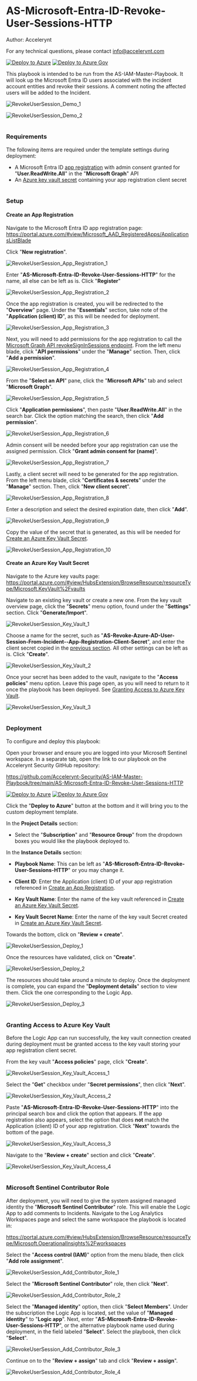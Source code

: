 # AS-Microsoft-Entra-ID-Revoke-User-Sessions-HTTP

Author: Accelerynt

For any technical questions, please contact info@accelerynt.com  

[![Deploy to Azure](https://aka.ms/deploytoazurebutton)](https://portal.azure.com/#create/Microsoft.Template/uri/https%3A%2F%2Fraw.githubusercontent.com%2FAzure%2FAzure-Sentinel%2Fmaster%2FPlaybooks%2FAS-IAM-Master-Playbook%2FAS-Microsoft-Entra-ID-Revoke-User-Sessions-HTTP%2Fazuredeploy.json)
[![Deploy to Azure Gov](https://aka.ms/deploytoazuregovbutton)](https://portal.azure.us/#create/Microsoft.Template/uri/https%3A%2F%2Fraw.githubusercontent.com%2FAzure%2FAzure-Sentinel%2Fmaster%2FPlaybooks%2FAS-IAM-Master-Playbook%2FAS-Microsoft-Entra-ID-Revoke-User-Sessions-HTTP%2Fazuredeploy.json)       

This playbook is intended to be run from the AS-IAM-Master-Playbook. It will look up the Microsoft Entra ID users associated with the incident account entities and revoke their sessions. A comment noting the affected users will be added to the Incident.
                                                                                                                                     
![RevokeUserSession_Demo_1](Images/RevokeUserSession_Demo_1.png)

![RevokeUserSession_Demo_2](Images/RevokeUserSession_Demo_2.png)


#
### Requirements
                                                                                                                                     
The following items are required under the template settings during deployment: 

* A Microsoft Entra ID [app registration](https://github.com/Azure/Azure-Sentinel/tree/master/Playbooks/AS-IAM-Master-Playbook/AS-Microsoft-Entra-ID-Revoke-User-Sessions-HTTP#create-an-app-registration) with admin consent granted for "**User.ReadWrite.All**" in the "**Microsoft Graph**" API
* An [Azure key vault secret](https://github.com/Azure/Azure-Sentinel/tree/master/Playbooks/AS-IAM-Master-Playbook/AS-Microsoft-Entra-ID-Revoke-User-Sessions-HTTP#create-an-azure-key-vault-secret) containing your app registration client secret


# 
### Setup

#### Create an App Registration

Navigate to the Microsoft Entra ID app registration page: https://portal.azure.com/#view/Microsoft_AAD_RegisteredApps/ApplicationsListBlade

Click "**New registration**".

![RevokeUserSession_App_Registration_1](Images/RevokeUserSession_App_Registration_1.png)

Enter "**AS-Microsoft-Entra-ID-Revoke-User-Sessions-HTTP**" for the name, all else can be left as is. Click "**Register**"

![RevokeUserSession_App_Registration_2](Images/RevokeUserSession_App_Registration_2.png)

Once the app registration is created, you will be redirected to the "**Overview**" page. Under the "**Essentials**" section, take note of the "**Application (client) ID**", as this will be needed for deployment.

![RevokeUserSession_App_Registration_3](Images/RevokeUserSession_App_Registration_3.png)

Next, you will need to add permissions for the app registration to call the [Microsoft Graph API revokeSignInSessions endpoint](https://learn.microsoft.com/en-us/graph/api/user-revokesigninsessions?view=graph-rest-1.0&tabs=http). From the left menu blade, click "**API permissions**" under the "**Manage**" section. Then, click "**Add a permission**".

![RevokeUserSession_App_Registration_4](Images/RevokeUserSession_App_Registration_4.png)

From the "**Select an API**" pane, click the "**Microsoft APIs**" tab and select "**Microsoft Graph**".

![RevokeUserSession_App_Registration_5](Images/RevokeUserSession_App_Registration_5.png)

Click "**Application permissions**", then paste "**User.ReadWrite.All**" in the search bar. Click the option matching the search, then click "**Add permission**".

![RevokeUserSession_App_Registration_6](Images/RevokeUserSession_App_Registration_6.png)

Admin consent will be needed before your app registration can use the assigned permission. Click "**Grant admin consent for (name)**".

![RevokeUserSession_App_Registration_7](Images/RevokeUserSession_App_Registration_7.png)

Lastly, a client secret will need to be generated for the app registration. From the left menu blade, click "**Certificates & secrets**" under the "**Manage**" section. Then, click "**New client secret**".

![RevokeUserSession_App_Registration_8](Images/RevokeUserSession_App_Registration_8.png)

Enter a description and select the desired expiration date, then click "**Add**".

![RevokeUserSession_App_Registration_9](Images/RevokeUserSession_App_Registration_9.png)

Copy the value of the secret that is generated, as this will be needed for [Create an Azure Key Vault Secret](https://github.com/Azure/Azure-Sentinel/tree/master/Playbooks/AS-IAM-Master-Playbook/AS-Microsoft-Entra-ID-Revoke-User-Sessions-HTTP#create-an-azure-key-vault-secret).

![RevokeUserSession_App_Registration_10](Images/RevokeUserSession_App_Registration_10.png)


#### Create an Azure Key Vault Secret

Navigate to the Azure key vaults page: https://portal.azure.com/#view/HubsExtension/BrowseResource/resourceType/Microsoft.KeyVault%2Fvaults

Navigate to an existing key vault or create a new one. From the key vault overview page, click the "**Secrets**" menu option, found under the "**Settings**" section. Click "**Generate/Import**".

![RevokeUserSession_Key_Vault_1](Images/RevokeUserSession_Key_Vault_1.png)

Choose a name for the secret, such as "**AS-Revoke-Azure-AD-User-Session-From-Incident--App-Registration-Client-Secret**", and enter the client secret copied in the [previous section](https://github.com/Azure/Azure-Sentinel/tree/master/Playbooks/AS-IAM-Master-Playbook/AS-Microsoft-Entra-ID-Revoke-User-Sessions-HTTP#create-an-app-registration). All other settings can be left as is. Click "**Create**". 

![RevokeUserSession_Key_Vault_2](Images/RevokeUserSession_Key_Vault_2.png)

Once your secret has been added to the vault, navigate to the "**Access policies**" menu option. Leave this page open, as you will need to return to it once the playbook has been deployed. See [Granting Access to Azure Key Vault](https://github.com/Azure/Azure-Sentinel/tree/master/Playbooks/AS-IAM-Master-Playbook/AS-Microsoft-Entra-ID-Revoke-User-Sessions-HTTP#granting-access-to-azure-key-vault).

![RevokeUserSession_Key_Vault_3](Images/RevokeUserSession_Key_Vault_3.png)


#
### Deployment

To configure and deploy this playbook:
 
Open your browser and ensure you are logged into your Microsoft Sentinel workspace. In a separate tab, open the link to our playbook on the Accelerynt Security GitHub repository:

https://github.com/Accelerynt-Security/AS-IAM-Master-Playbook/tree/main/AS-Microsoft-Entra-ID-Revoke-User-Sessions-HTTP

[![Deploy to Azure](https://aka.ms/deploytoazurebutton)](https://portal.azure.com/#create/Microsoft.Template/uri/https%3A%2F%2Fraw.githubusercontent.com%2FAzure%2FAzure-Sentinel%2Fmaster%2FPlaybooks%2FAS-IAM-Master-Playbook%2FAS-Microsoft-Entra-ID-Revoke-User-Sessions-HTTP%2Fazuredeploy.json)
[![Deploy to Azure Gov](https://aka.ms/deploytoazuregovbutton)](https://portal.azure.us/#create/Microsoft.Template/uri/https%3A%2F%2Fraw.githubusercontent.com%2FAzure%2FAzure-Sentinel%2Fmaster%2FPlaybooks%2FAS-IAM-Master-Playbook%2FAS-Microsoft-Entra-ID-Revoke-User-Sessions-HTTP%2Fazuredeploy.json)                                             

Click the "**Deploy to Azure**" button at the bottom and it will bring you to the custom deployment template.

In the **Project Details** section:

* Select the "**Subscription**" and "**Resource Group**" from the dropdown boxes you would like the playbook deployed to.  

In the **Instance Details** section:

* **Playbook Name**: This can be left as "**AS-Microsoft-Entra-ID-Revoke-User-Sessions-HTTP**" or you may change it.

* **Client ID**: Enter the Application (client) ID of your app registration referenced in [Create an App Registration](https://github.com/Azure/Azure-Sentinel/tree/master/Playbooks/AS-IAM-Master-Playbook/AS-Microsoft-Entra-ID-Revoke-User-Sessions-HTTP#create-an-app-registration).

* **Key Vault Name**: Enter the name of the key vault referenced in [Create an Azure Key Vault Secret](https://github.com/Azure/Azure-Sentinel/tree/master/Playbooks/AS-IAM-Master-Playbook/AS-Microsoft-Entra-ID-Revoke-User-Sessions-HTTP#create-an-azure-key-vault-secret).

* **Key Vault Secret Name**: Enter the name of the key vault Secret created in [Create an Azure Key Vault Secret](https://github.com/Azure/Azure-Sentinel/tree/master/Playbooks/AS-IAM-Master-Playbook/AS-Microsoft-Entra-ID-Revoke-User-Sessions-HTTP#create-an-azure-key-vault-secret).

Towards the bottom, click on "**Review + create**". 

![RevokeUserSession_Deploy_1](Images/RevokeUserSession_Deploy_1.png)

Once the resources have validated, click on "**Create**".

![RevokeUserSession_Deploy_2](Images/RevokeUserSession_Deploy_2.png)

The resources should take around a minute to deploy. Once the deployment is complete, you can expand the "**Deployment details**" section to view them.
Click the one corresponding to the Logic App.

![RevokeUserSession_Deploy_3](Images/RevokeUserSession_Deploy_3.png)


#
### Granting Access to Azure Key Vault

Before the Logic App can run successfully, the key vault connection created during deployment must be granted access to the key vault storing your app registration client secret.

From the key vault "**Access policies**" page, click "**Create**".

![RevokeUserSession_Key_Vault_Access_1](Images/RevokeUserSession_Key_Vault_Access_1.png)

Select the "**Get**" checkbox under "**Secret permissions**", then click "**Next**".

![RevokeUserSession_Key_Vault_Access_2](Images/RevokeUserSession_Key_Vault_Access_2.png)

Paste "**AS-Microsoft-Entra-ID-Revoke-User-Sessions-HTTP**" into the principal search box and click the option that appears. If the app registration also appears, select the option that does **not** match the Application (client) ID of your app registration. Click "**Next**" towards the bottom of the page.

![RevokeUserSession_Key_Vault_Access_3](Images/RevokeUserSession_Key_Vault_Access_3.png)

Navigate to the "**Review + create**" section and click "**Create**".

![RevokeUserSession_Key_Vault_Access_4](Images/RevokeUserSession_Key_Vault_Access_4.png)


#
### Microsoft Sentinel Contributor Role

After deployment, you will need to give the system assigned managed identity the "**Microsoft Sentinel Contributor**" role. This will enable the Logic App to add comments to Incidents. Navigate to the Log Analytics Workspaces page and select the same workspace the playbook is located in:

https://portal.azure.com/#view/HubsExtension/BrowseResource/resourceType/Microsoft.OperationalInsights%2Fworkspaces

Select the "**Access control (IAM)**" option from the menu blade, then click "**Add role assignment**".

![RevokeUserSession_Add_Contributor_Role_1](Images/RevokeUserSession_Add_Contributor_Role_1.png)

Select the "**Microsoft Sentinel Contributor**" role, then click "**Next**".

![RevokeUserSession_Add_Contributor_Role_2](Images/RevokeUserSession_Add_Contributor_Role_2.png)

Select the "**Managed identity**" option, then click "**Select Members**". Under the subscription the Logic App is located, set the value of "**Managed identity**" to "**Logic app**". Next, enter "**AS-Microsoft-Entra-ID-Revoke-User-Sessions-HTTP**", or the alternative playbook name used during deployment, in the field labeled "**Select**". Select the playbook, then click "**Select**".

![RevokeUserSession_Add_Contributor_Role_3](Images/RevokeUserSession_Add_Contributor_Role_3.png)

Continue on to the "**Review + assign**" tab and click "**Review + assign**".

![RevokeUserSession_Add_Contributor_Role_4](Images/RevokeUserSession_Add_Contributor_Role_4.png)
